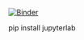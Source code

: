 [![Binder](https://mybinder.org/badge_logo.svg)](https://mybinder.org/v2/gh/pradyjswl/TagAuditor/main)

pip install jupyterlab
